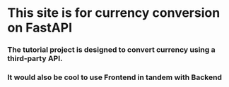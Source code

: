 # This site is for currency conversion on FastAPI

### The tutorial project is designed to convert currency using a third-party API.
### It would also be cool to use Frontend in tandem with Backend